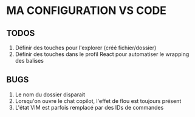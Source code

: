 # MA CONFIGURATION VS CODE

## TODOS

1. Définir des touches pour l'explorer (créé fichier/dossier)
1. Définir des touches dans le profil React pour automatiser le wrapping des balises

## BUGS

1. Le nom du dossier disparait
1. Lorsqu'on ouvre le chat copilot, l'effet de flou est toujours présent
1. L'état VIM est parfois remplacé par des IDs de commandes
